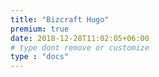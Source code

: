 ```yaml
---
title: "Bizcraft Hugo"
premium: true
date: 2018-12-28T11:02:05+06:00 
# type dont remove or customize
type : "docs"
---
```

